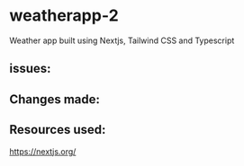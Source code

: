 # weatherapp-2
Weather app built using Nextjs, Tailwind CSS and Typescript


## issues:

## Changes made:


## Resources used:

https://nextjs.org/

